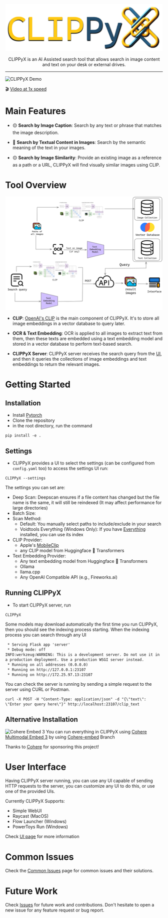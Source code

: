 <div align = "center" >
<img src="assets/logo_text.png" height="150">


CLIPPyX is an AI Assisted search tool that allows search in image content and text on your desk or external drives.

----------------------------------------

</div>

![CLIPPyX Demo](assets/fastgif_mac.gif)

🎬 [Video at 1x speed](https://x.com/0ssamaak0/status/1797373251049713827)

# Main Features
- 🟡 **Search by Image Caption**: Search by any text or phrase that matches the image description.

- 🔵 **Search by Textual Content in Images**: Search by the semantic meaning of the text in your images.

- 🟡 **Search by Image Similarity**: Provide an existing image as a reference as a path or a URL, CLIPPyX will find visually similar images using CLIP.

# Tool Overview

![CLIPPyX Overview](assets/CLIPPyX_diag.png)

- **CLIP**:
[OpenAI's CLIP](https://openai.com/index/clip/) is the main component of CLIPPyX. It's to store all image embeddings in a vector database to query later.

- **OCR & Text Embedding**:
OCR is applied to all images to extract text from them, then these texts are embedded using a text embedding model and stored in a vector database to perform text-based search.

- **CLIPPyX Server**:
CLIPPyX server receives the search query from the [UI](#User-Interface), and then it queries the collections of image embeddings and text embeddings to return the relevant images.

# Getting Started
## Installation
- Install [Pytorch](https://pytorch.org/)
- Clone the repository
- in the root directory, run the command

```
pip install -e .
```
## Settings
- CLIPPyX provides a UI to select the settings (can be configured from `config.yaml` too) to access the settings UI run:
```
CLIPPyX --settings
```
The settings you can set are:
- Deep Scan: Deepscan ensures if a file content has changed but the file name is the same, it will still be reindexed (It may affect performance for large directories)
- Batch Size: 
- Scan Method:
    - Default: You manually select paths to include/exclude in your search
    - Voidtools Everything (Windows Only): If you have [Everything](https://www.voidtools.com) installed, you can use its index
- CLIP Provider: 
    - Apple's [MobileClip](https://machinelearning.apple.com/research/mobileclip) 
    - any CLIP model from Huggingface 🤗 Transformers
- Text Embedding Provider: 
    - Any text embedding model from Huggingface 🤗 Transformers
    - Ollama
    - llama.cpp
    - Any OpenAI Compatible API (e.g., Fireworks.ai)

## Running CLIPPyX
- To start CLIPPyX server, run 
```
CLIPPyX
```

Some models may download automatically the first time you run CLIPPyX, then you should see the indexing process starting. When the indexing process you can search through any UI

```
 * Serving Flask app 'server'
 * Debug mode: off
INFO:werkzeug:WARNING: This is a development server. Do not use it in a production deployment. Use a production WSGI server instead.
 * Running on all addresses (0.0.0.0)
 * Running on http://127.0.0.1:23107
 * Running on http://172.25.97.13:23107
 ```

You can check the server is running by sending a simple request to the server using CURL or Postman.

```
curl -X POST -H "Content-Type: application/json" -d "{\"text\": \"Enter your query here\"}" http://localhost:23107/clip_text
```

## Alternative Installation
![Cohere Embed 3](https://cohere.com/_next/image?url=https%3A%2F%2Fcohere-ai.ghost.io%2Fcontent%2Fimages%2F2024%2F10%2FEmbed-Multi-Modal-Hero.png&w=3840&q=75)
You can run everything in CLIPPyX using [Cohere Multimodal Embed 3](https://cohere.com/blog/multimodal-embed-3) by using [Cohere-embed](https://github.com/0ssamaak0/CLIPPyX/tree/Cohere-embed) Branch

Thanks to [Cohere](https://cohere.com) for sponsoring this project!

# User Interface
Having CLIPPyX server running, you can use any UI capable of sending HTTP requests to the server, you can customize any UI to do this, or use one of the provided UIs.

Currently CLIPPyX Supports:
- Simple WebUI
- Raycast (MacOS)
- Flow Launcher (Windows)
- PowerToys Run (Windows)

Check [UI page](https://github.com/0ssamaak0/CLIPPyX/tree/main/UI) for more information

# Common Issues
Check the [Common Issues](https://github.com/0ssamaak0/CLIPPyX/blob/main/docs/Common%20Issues.md) page for common issues and their solutions.

# Future Work
Check [Issues](https://github.com/0ssamaak0/CLIPPyX/issues) for future work and contributions. Don't hesitate to open a new issue for any feature request or bug report.